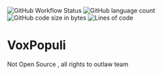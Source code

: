 ![GitHub Workflow Status](https://img.shields.io/github/actions/workflow/status/OutlawTeam/VoxPopuli/dotnet.yml)
![GitHub language count](https://img.shields.io/github/languages/count/OutlawTeam/VoxPopuli)
![GitHub code size in bytes](https://img.shields.io/github/languages/code-size/OutlawTeam/VoxPopuli)
![Lines of code](/codeclimate/loc/OutlawTeam/VoxPopuli)
# VoxPopuli

Not Open Source , all rights to outlaw team
